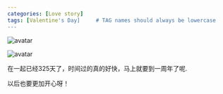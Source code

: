 ```yaml
---
categories: [Love story]
tags: [Valentine's Day]     # TAG names should always be lowercase
---
```


![avatar](../../images/2022_2_14_1_1.jpg)

![avatar](../../images/2022_2_14_2_2.jpg)

在一起已经325天了，时间过的真的好快，马上就要到一周年了呢.

以后也要更加开心呀！

